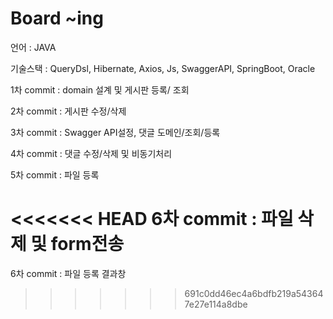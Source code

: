 # Board ~ing

언어 : JAVA

기술스택 : QueryDsl, Hibernate, Axios, Js, SwaggerAPI, SpringBoot, Oracle

1차 commit : domain 설계 및 게시판 등록/ 조회 

2차 commit : 게시판 수정/삭제 

3차 commit : Swagger API설정, 댓글 도메인/조회/등록

4차 commit : 댓글 수정/삭제 및 비동기처리

5차 commit : 파일 등록

<<<<<<< HEAD
6차 commit : 파일 삭제 및 form전송
=======
6차 commit : 파일 등록 결과창
>>>>>>> 691c0dd46ec4a6bdfb219a543647e27e114a8dbe
